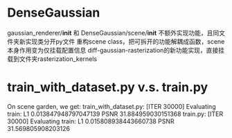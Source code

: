 # DenseGaussian
gaussian_renderer/__init__ 和 DenseGaussian/scene/__init__ 不额外实现功能，且同文件夹新实现类分开py文件
重构scene class，把可拆开的功能解耦成函数，scene本身作用变为仅挂载配置信息
diff-gaussian-rasterization的新功能实现，直接挂载到文件夹rasterization_kernels

# train_with_dataset.py v.s. train.py
On scene garden, we get:
train_with_dataset.py:
[ITER 30000] Evaluating train: L1 0.013847948797047139 PSNR 31.884959030151368 
train.py:
[ITER 30000] Evaluating train: L1 0.015808938443660738 PSNR 31.569805908203126 
